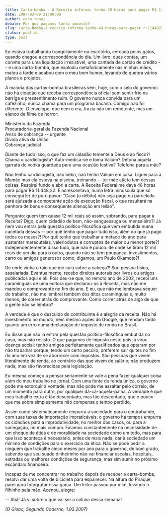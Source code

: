 ```yaml
---
title: Carta-bomba - A Receita informa: tenho 48 horas para pagar R$ 11.448,22
date: 2007-03-09 21:00:00
author: cora.ronai
debate: Por que pagamos tanto imposto?
slug: carta-bomba-a-receita-informa-tenho-48-horas-para-pagar-r-1144822
status: publish 
type: post
---
```


Eu estava trabalhando tranqüilamente no escritório, cercada pelos gatos, quando chegou a correspondência do dia. Um livro, duas contas, um convite para uma liquidação irresistível, uma cantada de cartão de crédito -- e uma carta-bomba, que explodiu metaforicamente nas minhas mãos, matou a tarde e acabou com o meu bom humor, levando de quebra vários planos e projetos.  
  
A maioria das cartas-bomba brasileiras vêm, hoje, com o selo do governo: não há cidadão que receba correspondência oficial sem sentir frio na barriga e pressentimento ruim. O governo nunca convida para um cafezinho, nunca chama para um programa bacana. Comigo não foi diferente. O envelope, que nem o era, trazia não um remetente, mas um elenco de filme de horror:  
  
Ministério da Fazenda  
Procuradoria-geral da Fazenda Nacional  
Aviso de cobrança -- urgente  
Dívida ativa da União  
Cobrança judicial   
  
Diante de tudo isso, o que faz um cidadão temente a Deus e ao fisco?! Chama o cardiologista? Auto-medica-se e toma Valium? Detona aquela garrafa de vodka guardada para uma ocasião festiva? Telefona para a mãe?  
  
Não tenho cardiologista, não bebo, não tenho Valium em casa. Liguei para a Mamãe mas ela estava na piscina, treinando -- ter mãe atleta tem dessas coisas. Respirei fundo e abri a carta. A Receita Federal me dava 48 horas para pagar R$ 11.448,22. E acrescentava, numa letra minúscula que só consegui ler de puro pavor: "Caso (o débito) não seja pago ou parcelado será ajuizada a competente ação de execução fiscal, o que resultará na penhora de bens e conseqüente alienação em leilão".  
  
Pergunto: quem tem quase 12 mil reais só assim, sobrando, para pagar à Receita? Digo, quem cidadão de bem, não-sanguessuga ou mensaleiro?! Já nem vou entrar pela questão político-filosófica que vem embutida numa cacetada dessas -- por quê tenho que pagar tudo isso, além do que já pago todos os meses?! Por quê tenho que trabalhar a metade do ano para sustentar maracutaias, valeriodutos e corruptos de maior ou menor porte?! Independentemente disso tudo, que não é pouco: de onde se tiram 12 mil reais de um dia para o outro, quando não se tem poupança, investimentos, carro ou amigos generosos como, digamos, um Paulo Okamoto?!  
  
De onde vinha o raio que me caiu sobre a cabeça?! Sou pessoa física, assalariada. Eventualmente, recebo direitos autorais por livros ou artigos publicados aqui e ali. Pois deu-se que, no remoto ano de 2002, recebi uns caraminguás de uma editora que declarou-os à Receita, mas não me mandou o comprovante no fim do ano. E eu, que não me lembrava sequer do trabalho, não me lembrei também dos ditos caraminguás e, muito menos, de correr atrás do comprovante. Como correr atrás de algo de que a gente não se lembra?  
  
A verdade é que o descuido do contribuinte é a alegria da receita. Não há investimento no mundo, nem mesmo ações do Google, que rendam tanto quanto um erro numa declaração de imposto de renda no Brasil.  
  
Eu disse que não ia entrar pela questão político-filosófica embutida no caso, mas não resisto. O que pagamos de imposto neste país já virou doença social: tenho amigos perfeitamente qualificados que optaram por não trabalhar porque, tendo um certo pecúlio, preferem sair quites no fim do ano em vez de se aborrecer com impostos. São pessoas que vivem literalmente de renda, ao contrário das que vivem de salário; não produzem nada, mas são favorecidas pela legislação.  
  
Eu mesma começo a pensar seriamente se vale a pena fazer qualquer coisa além do meu trabalho no jornal. Com uma fonte de renda única, o governo pode me extorquir à vontade, mas não pode me assaltar pelo correio, de um momento para outro, por qualquer dá-cá-aquela-palha. A verdade é que meu trabalho extra é tão descontado, mas tão descontado, que o pouco que me sobra simplesmente não compensa o tempo perdido.  
  
Assim como sistematicamente empurra a sociedade para o contrabando, com suas taxas de importação impraticáveis, o governo há tempos empurra os cidadãos para a improdutividade, no melhor dos casos, ou para a sonegação, no mais comum. Falamos constantemente na necessidade de um choque de ética e de moralidade na sociedade como um todo, mas para que isso aconteça é necessário, antes de mais nada, dar à sociedade um mínimo de condições para o exercício da ética. Não se pode pedir a ninguém que trabalhe cinco meses por ano para o governo, de bom grado, sabendo que seu suado dinheirinho não vai financiar escolas, hospitais, estradas ou melhores condições de segurança, mas sim sumir no próximo escândalo financeiro.  
  
Incapaz de me concentrar no trabalho depois de receber a carta-bomba, resolvi dar uma volta de bicicleta para espairecer. Na altura do Piraquê, parei para fotografar essa garça. Um leitor passou por mim, levando o filhinho pela mão. Acenou, alegre:  
  
-- Ahá! Já vi sobre o que vai ser a coluna dessa semana!  
  
*(O Globo, Segundo Caderno, 1.03.2007)*
